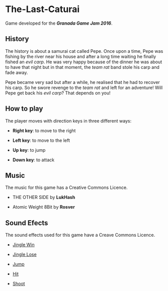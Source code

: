 # The-Last-Caturai
Game developed for the ___Granada Game Jam 2016___.

## History

The history is about a samurai cat called Pepe. Once upon a time, Pepe was fishing by the river near his house and after 
a long time waiting he finally fished an _evil carp_. He was very happy because of the dinner he was about to have that night 
but in that moment, the _team rat_ band stole his carp and fade away.
 
 Pepe became very sad but after a while, he realised that he had to recover his carp. So he swore revenge to the _team rat_ 
 and left for an adventure! Will Pepe get back his _evil carp_? That depends on you!
 
## How to play

The player moves with direction keys in three different ways:

* __Right key__: to move to the right

* __Left key__: to move to the left

* __Up key__: to jump

* __Down key__: to attack

## Music

The music for this game has a Creative Commons Licence.

*  THE OTHER SIDE by __LukHash__

*  Atomic Weight 8Bit by __Rosver__

## Sound Efects

The sound effects used for this game have a Creave Commons Licence.

* [Jingle Win](https://www.freesound.org/people/LittleRobotSoundFactory/sounds/270333/)

* [Jingle Lose](https://www.freesound.org/people/LittleRobotSoundFactory/sounds/270334/)

* [Jump](https://www.freesound.org/people/LittleRobotSoundFactory/sounds/270323/)

* [Hit](https://www.freesound.org/people/LittleRobotSoundFactory/sounds/270325/)

* [Shoot](https://www.freesound.org/people/LittleRobotSoundFactory/sounds/270344/)
